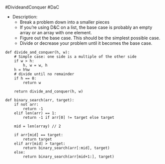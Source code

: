 #DivideandConquer #DaC
- Description:
	- Break a problem down into a smaller pieces
	- If you’re using D&C on a list, the base case is probably an empty array or an array with one element.
	- Figure out the base case. This should be the simplest possible case.
	- Divide or decrease your problem until it becomes the base case.
```
def divide_and_conquer(h, w):
    # Simple case: one side is a multiple of the other side
    if w > h:
        h, w = w, h
    h = h%w 
    # divide until no remainder
    if h == 0: 
        return w
    
    return divide_and_conquer(h, w)

def binary_search(arr, target):
    if not arr:
        return -1
    elif len(arr) == 1:
        return -1 if arr[0] != target else target
    
    mid = len(array) // 2
    
    if arr[mid] == target:
        return target
    elif arr[mid] > target:
        return binary_search(arr[:mid], target)
    else:
        return binary_search(arr[mid+1:], target)
```
